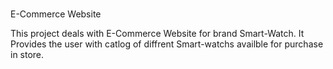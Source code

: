 # 
E-Commerce Website

This project deals with E-Commerce Website for brand Smart-Watch.
It Provides the user with catlog of diffrent Smart-watchs availble for purchase in store.
